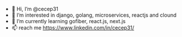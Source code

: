 - 👋 Hi, I’m @cecep31
- 👀 I’m interested in django, golang, microservices, reactjs and clound
- 🌱 I’m currently learning gofiber, react.js, next.js
- 📫 reach me https://www.linkedin.com/in/cecep31/
<!-- - 💞️ I’m looking to collaborate on ... -->


<!---
cecep31/cecep31 is a ✨ special ✨ repository because its `README.md` (this file) appears on your GitHub profile.
You can click the Preview link to take a look at your changes.
--->
